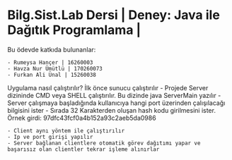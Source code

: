 # Bilg.Sist.Lab Dersi | Deney: Java ile Dağıtık Programlama |

Bu ödevde katkıda bulunanlar:
    
    - Rumeysa Hançer | 16260003
    - Havza Nur Ümütlü | 170260073
    - Furkan Ali Ünal | 15260038

Uygulama nasıl çalıştırılır?
    İlk önce sunucu çalıştırılır
    - Projede Server dizininde CMD veya SHELL çalıştırılır. Bu dizinde java ServerMain yazılır
    - Server çalışmaya başladığında kullanıcıya hangi port üzerinden çalışılacağı bilgisini ister
    - Sırada 32 Karakterden oluşan hash kodu girilmesini ister. Örnek girdi: 97dfc43fcf0a4b152a93c2aeb5da0986

    - Client aynı yöntem ile çalıştırılır
    - Ip ve port girişi yapılır
    - Server bağlanan clientlere otomatik görev dağıtımı yapar ve başarısız olan clientler tekrar işleme alınırlar